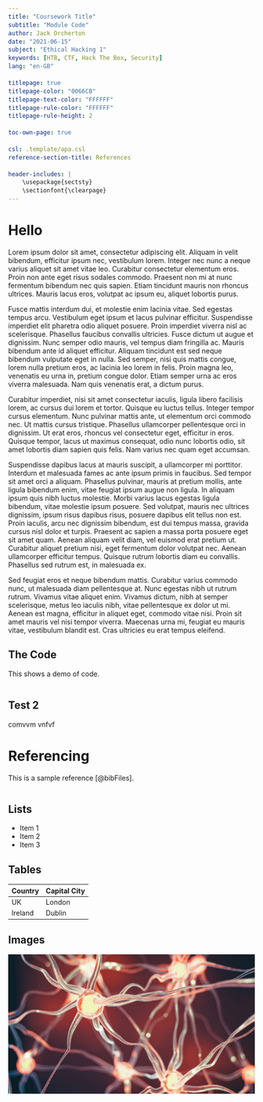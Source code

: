 ```yaml
---
title: "Coursework Title"
subtitle: "Module Code"
author: Jack Orcherton
date: "2021-06-15"
subject: "Ethical Hacking 1"
keywords: [HTB, CTF, Hack The Box, Security]
lang: "en-GB"

titlepage: true
titlepage-color: "0066CB"
titlepage-text-color: "FFFFFF"
titlepage-rule-color: "FFFFFF"
titlepage-rule-height: 2

toc-own-page: true

csl: .template/apa.csl
reference-section-title: References

header-includes: |
    \usepackage{sectsty}
    \sectionfont{\clearpage}
---
```


# Hello
Lorem ipsum dolor sit amet, consectetur adipiscing elit. Aliquam in velit bibendum, efficitur ipsum nec, vestibulum lorem. Integer nec nunc a neque varius aliquet sit amet vitae leo. Curabitur consectetur elementum eros. Proin non ante eget risus sodales commodo. Praesent non mi at nunc fermentum bibendum nec quis sapien. Etiam tincidunt mauris non rhoncus ultrices. Mauris lacus eros, volutpat ac ipsum eu, aliquet lobortis purus.

Fusce mattis interdum dui, et molestie enim lacinia vitae. Sed egestas tempus arcu. Vestibulum eget ipsum et lacus pulvinar efficitur. Suspendisse imperdiet elit pharetra odio aliquet posuere. Proin imperdiet viverra nisl ac scelerisque. Phasellus faucibus convallis ultricies. Fusce dictum ut augue et dignissim. Nunc semper odio mauris, vel tempus diam fringilla ac. Mauris bibendum ante id aliquet efficitur. Aliquam tincidunt est sed neque bibendum vulputate eget in nulla. Sed semper, nisi quis mattis congue, lorem nulla pretium eros, ac lacinia leo lorem in felis. Proin magna leo, venenatis eu urna in, pretium congue dolor. Etiam semper urna ac eros viverra malesuada. Nam quis venenatis erat, a dictum purus.

Curabitur imperdiet, nisi sit amet consectetur iaculis, ligula libero facilisis lorem, ac cursus dui lorem et tortor. Quisque eu luctus tellus. Integer tempor cursus elementum. Nunc pulvinar mattis ante, ut elementum orci commodo nec. Ut mattis cursus tristique. Phasellus ullamcorper pellentesque orci in dignissim. Ut erat eros, rhoncus vel consectetur eget, efficitur in eros. Quisque tempor, lacus ut maximus consequat, odio nunc lobortis odio, sit amet lobortis diam sapien quis felis. Nam varius nec quam eget accumsan.

Suspendisse dapibus lacus at mauris suscipit, a ullamcorper mi porttitor. Interdum et malesuada fames ac ante ipsum primis in faucibus. Sed tempor sit amet orci a aliquam. Phasellus pulvinar, mauris at pretium mollis, ante ligula bibendum enim, vitae feugiat ipsum augue non ligula. In aliquam ipsum quis nibh luctus molestie. Morbi varius lacus egestas ligula bibendum, vitae molestie ipsum posuere. Sed volutpat, mauris nec ultrices dignissim, ipsum risus dapibus risus, posuere dapibus elit tellus non est. Proin iaculis, arcu nec dignissim bibendum, est dui tempus massa, gravida cursus nisl dolor et turpis. Praesent ac sapien a massa porta posuere eget sit amet quam. Aenean aliquam velit diam, vel euismod erat pretium ut. Curabitur aliquet pretium nisi, eget fermentum dolor volutpat nec. Aenean ullamcorper efficitur tempus. Quisque rutrum lobortis diam eu convallis. Phasellus sed rutrum est, in malesuada ex.

Sed feugiat eros et neque bibendum mattis. Curabitur varius commodo nunc, ut malesuada diam pellentesque at. Nunc egestas nibh ut rutrum rutrum. Vivamus vitae aliquet enim. Vivamus dictum, nibh at semper scelerisque, metus leo iaculis nibh, vitae pellentesque ex dolor ut mi. Aenean est magna, efficitur in aliquet eget, commodo vitae nisi. Proin sit amet mauris vel nisi tempor viverra. Maecenas urna mi, feugiat eu mauris vitae, vestibulum blandit est. Cras ultricies eu erat tempus eleifend.

## The Code
This shows a demo of code.

```{include="code/nmap.sh"}
```

## Test 2
comvvm vnfvf

# Referencing
This is a sample reference [@bibFiles].

```{include="code/test.py"}
```

## Lists

- Item 1
- Item 2
- Item 3

## Tables

| Country | Capital City |
|---------|--------------|
| UK      | London       |
| Ireland | Dublin       |

## Images

![A caption](images/placeholder.png)